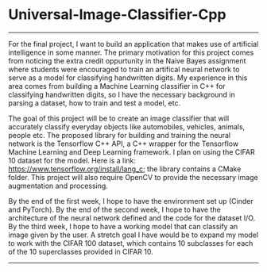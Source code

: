 # Universal-Image-Classifier-Cpp

---

For the final project, I want to build an application that makes use of artificial intelligence in some manner. 
The primary motivation for this project comes from noticing the extra credit oppurtunity in the Naive Bayes assignment
where students were encouraged to train an artifical neural network to serve as a model for classifying handwritten
digits. My experience in this area comes from building a Machine Learning classifier in C++ for classifying handwritten
digits, so I have the necessary background in parsing a dataset, how to train and test a model, etc.

The goal of this project will be to create an image classifier that will accurately classify everyday objects like
automobiles, vehicles, animals, people etc. The proposed library for building and training the neural network is
the Tensorflow C++ API, a C++ wrapper for the Tensorflow Machine Learning and Deep Learning framework. I plan on using
the CIFAR 10 dataset for the model. Here is a link: https://www.tensorflow.org/install/lang_c; the library contains a
CMake folder. This project will also require OpenCV to provide the necessary image augmentation and processing.

By the end of the first week, I hope to have the environment set up (Cinder and PyTorch). By the end of the second week,
I hope to have the architecture of the neural network defined and the code for the dataset I/O. By the third week, I
hope to have a working model that can classify an image given by the user. A stretch goal I have would be to expand my
model to work with the CIFAR 100 dataset, which contains 10 subclasses for each of the 10 superclasses provided in CIFAR 10.

---
